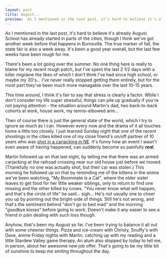 ```yaml
---
layout: post
title: August...
preview:  As I mentioned in the last post, it's hard to believe it's already August. It's been a good year overall, but the last few weeks have been rough for me.
---
```


As I mentioned in the last post, it's hard to believe it's already August. School has already started in parts of the cities, though I think we've got another week before that happens in Burnsville. The true marker of fall, the state fair is also a week away. It's been a good year overall, but the last few weeks have been rough for me.

There's been a lot going over the summer. No one thing here is really to blame for my recent rough patch, but I've spent the last 2 1/2 days with a killer migraine the likes of which I don't think I've had since high school, or maybe my 20's... I've never really stopped getting them entirely, but for the most part they've been much more managable over the last 10-15 years. 

This time around, I think it's fair to say that stress is clearly a factor. While I don't consider my life super stressful, things can pile up gradually if you're not paying attention - the situation around Martin's dad, two back-to-back cohorts at work, house work, my tennis-elbowed arm... 

Then of course there is just the general state of the world, which I try to ignore as much as I can. However every now and the drama of it all touches home a little too closely. I just learned Sunday night that one of the recent shootings in the cities killed one of my close friend's on/off partner of 10 years who was [shot in a carjacking in NE](https://kstp.com/news/2-teens-charged-in-connection-to-deadly-maple-grove-robbery-and-burglary-attempts-crash/5393001/). It's funny how an event I wasn't even aware of having happened, can suddenly become so painfully __*real*__.

Martin followed up on that last night, by telling me that there was an armed carjacking at the railroad crossing near our old house just before we moved. (Thankfully no one was actually shot, but their car was stolen.)  This morning he followed up on that by reminding me of the kittens in the anime we've been watching, "My Roommate is a Cat", where the older sister leaves to get food for her little weaker siblings, only to return to find one missing and the other killed by crows. "You never know what will happen, and that's the circle of life" he said... sigh... He's not usually one to cheer you up by pointing out the bright-side of things. Still he's not wrong, and that's the sentiment behind "don't go to bed mad" and the morning "goodbye kisses" before going to work. Doesn't make it any easier to see a friend in pain dealing with such loss though. 

Anyhow, that's been my August so far. I've been trying to balance it all out with some cheerier things. Pizza and ice-cream with Christy, Snuffy's with Dave, anime Friday nights with Martin, catching up with my reading and a little Stardew Valley game therapy. An alum also stopped by today to tell me, in person, about her awesome new job offer. That's going to be my little bit of sunshine to keep me smiling throughout the day.